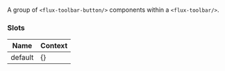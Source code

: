 # <flux-toolbar-group/>

A group of `<flux-toolbar-button/>` components within a `<flux-toolbar/>`.

### Slots

| Name    | Context |
|---------|---------|
| default | {}      |
